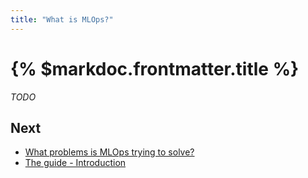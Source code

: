 ```yaml
---
title: "What is MLOps?"
---
```


# {% $markdoc.frontmatter.title %}

_TODO_

## Next

- [What problems is MLOps trying to solve?](/get-started/what-problems-is-mlops-trying-to-solve)
- [The guide - Introduction](/the-guide/introduction)
